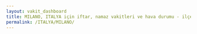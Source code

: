```yaml
---
layout: vakit_dashboard
title: MILANO, ITALYA için iftar, namaz vakitleri ve hava durumu - ilçe/eyalet seç
permalink: /ITALYA/MILANO/
---
```


<script type="text/javascript">
  var GLOBAL_COUNTRY = 'ITALYA';
  var GLOBAL_CITY = 'MILANO';
  var GLOBAL_STATE = '';
  var lat = 72;
  var lon = 21;
</script>
